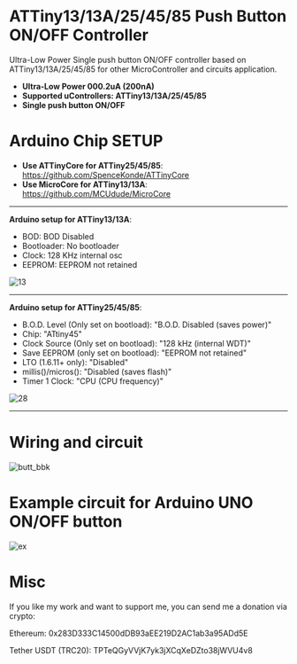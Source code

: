 # ATTiny13/13A/25/45/85 Push Button ON/OFF Controller
Ultra-Low Power Single push button ON/OFF controller based on ATTiny13/13A/25/45/85 for other MicroController and circuits application.

- **Ultra-Low Power 000.2uA (200nA)**
- **Supported uControllers: ATTiny13/13A/25/45/85**
- **Single push button ON/OFF**

# Arduino Chip SETUP

- **Use ATTinyCore for ATTiny25/45/85**: https://github.com/SpenceKonde/ATTinyCore
- **Use MicroCore for ATTiny13/13A**: https://github.com/MCUdude/MicroCore
-----------------------------------
**Arduino setup for ATTiny13/13A**:
- BOD: BOD Disabled
- Bootloader: No bootloader
- Clock: 128 KHz internal osc
- EEPROM: EEPROM not retained
  
![13](https://github.com/ErfanDL/ATTiny13-25-45-85-Push-Button-ON-OFF-Controller/assets/14868771/aa469578-f8b8-413d-8ca0-f5eb798edafd)

-----------------------------------

**Arduino setup for ATTiny25/45/85**:
- B.O.D. Level (Only set on bootload): "B.O.D. Disabled (saves power)"
- Chip: "ATtiny45"
- Clock Source (Only set on bootload): "128 kHz (internal WDT)"
- Save EEPROM (only set on bootload): "EEPROM not retained"
- LTO (1.6.11+ only): "Disabled"
- millis()/micros(): "Disabled (saves flash)"
- Timer 1 Clock: "CPU (CPU frequency)"

![28](https://github.com/ErfanDL/ATTiny13-25-45-85-Push-Button-ON-OFF-Controller/assets/14868771/a73e13a6-a187-411d-85bd-0449a5d87754)

-----------------------------------

# Wiring and circuit

![butt_bbk](https://github.com/ErfanDL/ATTiny13-25-45-85-Push-Button-ON-OFF-Controller/assets/14868771/9f82f194-fcc3-4068-8632-16992e51a03b)

# Example circuit for Arduino UNO ON/OFF button

![ex](https://github.com/ErfanDL/ATTiny13-25-45-85-Push-Button-ON-OFF-Controller/assets/14868771/c2acebcc-5fa2-4f36-89d9-0771c0f4e2ba)


# Misc

If you like my work and want to support me, you can send me a donation via crypto:

Ethereum: 0x283D333C14500dDB93aEE219D2AC1ab3a95ADd5E

Tether USDT (TRC20): TPTeQGyVVjK7yk3jXCqXeDZto38jWVU4v8
